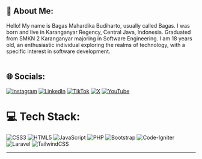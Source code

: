 ## 👋 About Me:
Hello! My name is Bagas Mahardika Budiharto, usually called Bagas. I was born and live in Karanganyar Regency, Central Java, Indonesia. Graduated from SMKN 2 Karanganyar majoring in Software Engineering. I am 18 years old, an enthusiastic individual exploring the realms of technology, with a specific interest in software development.
<br>
<br>

## 🌐 Socials:
[![Instagram](https://img.shields.io/badge/Instagram-%23E4405F.svg?logo=Instagram&logoColor=white)](https://instagram.com/bgsmhrdkabdhrto_) [![LinkedIn](https://img.shields.io/badge/LinkedIn-%230077B5.svg?logo=linkedin&logoColor=white)](https://linkedin.com/in/bagas-mahardika-budiharto) [![TikTok](https://img.shields.io/badge/TikTok-%23000000.svg?logo=TikTok&logoColor=white)](https://tiktok.com/@bgsmhrdka_) [![X](https://img.shields.io/badge/X-black.svg?logo=X&logoColor=white)](https://x.com/Bgsmhrdka) [![YouTube](https://img.shields.io/badge/YouTube-%23FF0000.svg?logo=YouTube&logoColor=white)](https://youtube.com/@Bgsmhrdka_) 

# 💻 Tech Stack:
![CSS3](https://img.shields.io/badge/css3-%231572B6.svg?style=flat&logo=css3&logoColor=white) ![HTML5](https://img.shields.io/badge/html5-%23E34F26.svg?style=flat&logo=html5&logoColor=white) ![JavaScript](https://img.shields.io/badge/javascript-%23323330.svg?style=flat&logo=javascript&logoColor=%23F7DF1E) ![PHP](https://img.shields.io/badge/php-%23777BB4.svg?style=flat&logo=php&logoColor=white) ![Bootstrap](https://img.shields.io/badge/bootstrap-%238511FA.svg?style=flat&logo=bootstrap&logoColor=white) ![Code-Igniter](https://img.shields.io/badge/CodeIgniter-%23EF4223.svg?style=flat&logo=codeIgniter&logoColor=white) ![Laravel](https://img.shields.io/badge/laravel-%23FF2D20.svg?style=flat&logo=laravel&logoColor=white) ![TailwindCSS](https://img.shields.io/badge/tailwindcss-%2338B2AC.svg?style=flat&logo=tailwind-css&logoColor=white)

---
